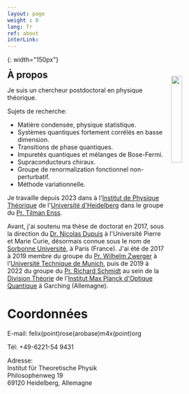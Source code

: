 ```yaml
---
layout: page
weight : 0
lang: fr
ref: about
interLink:
---
```




[photo]: {{site.baseurl}}/docs/frose_1911.jpeg
{: width="150px"} 


<div class="header">
  <h2 style="display: inline;">À propos</h2>
  <img src="{{site.baseurl}}/docs/frose_1911.jpeg" style="display: inline; float: right; clear: right; margin: 15px;" width="22.5%;"/>
</div>
 
Je suis un chercheur postdoctoral en physique théorique.

Sujets de recherche:
* Matière condensée, physique statistique.
* Systèmes quantiques fortement corrélés en basse dimension.
* Transitions de phase quantiques.
* Impuretés quantiques et mélanges de Bose-Fermi.
* Supraconducteurs chiraux.
* Groupe de renormalization fonctionnel non-perturbatif.
* Méthode variationnelle.


Je travaille depuis 2023 dans à l'[Institut de Physique Théorique](https://www.thphys.uni-heidelberg.de/index.php?lang=e) de l'[Université d'Heidelberg](https://www.uni-heidelberg.de/en) dans le groupe du [Pr. Tilman Enss](https://www.thphys.uni-heidelberg.de/~enss/).

Avant, j'ai soutenu ma thèse de doctorat en 2017, sous la direction du [Dr. Nicolas Dupuis](https://www.lptmc.jussieu.fr/users/dupuis) à l'Université Pierre et Marie Curie, désormais connue sous le nom de [Sorbonne Université](https://www.sorbonne-universite.fr), à Paris (France).
J'ai été de 2017 à 2019 membre du groupe du [Pr. Wilhelm Zwerger](http://einrichtungen.ph.tum.de/T34/) à l'[Université Technique de Munich](https://www.tum.de/en/), puis de 2019 à 2022 du groupe du [Pr. Richard Schmidt](https://quantummatter.de) au sein de la [Division Théorie](https://www.mpq.mpg.de/6497359/theory-homepage) de l'[Institut Max Planck d'Optique Quantique](https://www.mpq.mpg.de/en) à Garching (Allemagne).

# Coordonnées

E-mail: felix(point)rose(arobase)m4x(point)org

Tél: +49-6221-54 9431 

Adresse:  
Institut für Theoretische Physik  
Philosophenweg 19  
69120 Heidelberg, Allemagne

